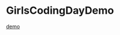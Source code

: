 # GirlsCodingDayDemo
[demo](https://zhang-siming.github.io/GirlsCodingDayDemo/Bootstrap/startbootstrap-clean-blog-gh-pages/index.html)
